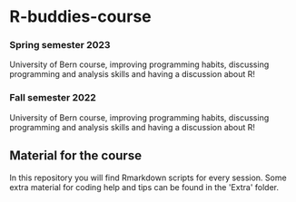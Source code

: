 # R-buddies-course

### Spring semester 2023
University of Bern course, improving programming habits, discussing programming and analysis skills and having a discussion about R!

### Fall semester 2022
University of Bern course, improving programming habits, discussing programming and analysis skills and having a discussion about R!

## Material for the course

In this repository you will find Rmarkdown scripts for every session. Some extra material for coding help and tips can be found in the 'Extra' folder.
